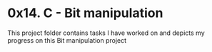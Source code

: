 # 0x14. C - Bit manipulation
This project folder contains tasks I have worked on and depicts my progress on this Bit manipulation project 

